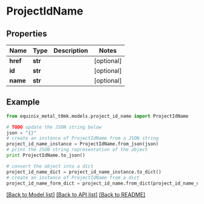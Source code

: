 # ProjectIdName


## Properties
Name | Type | Description | Notes
------------ | ------------- | ------------- | -------------
**href** | **str** |  | [optional] 
**id** | **str** |  | [optional] 
**name** | **str** |  | [optional] 

## Example

```python
from equinix_metal_t0mk.models.project_id_name import ProjectIdName

# TODO update the JSON string below
json = "{}"
# create an instance of ProjectIdName from a JSON string
project_id_name_instance = ProjectIdName.from_json(json)
# print the JSON string representation of the object
print ProjectIdName.to_json()

# convert the object into a dict
project_id_name_dict = project_id_name_instance.to_dict()
# create an instance of ProjectIdName from a dict
project_id_name_form_dict = project_id_name.from_dict(project_id_name_dict)
```
[[Back to Model list]](../README.md#documentation-for-models) [[Back to API list]](../README.md#documentation-for-api-endpoints) [[Back to README]](../README.md)


